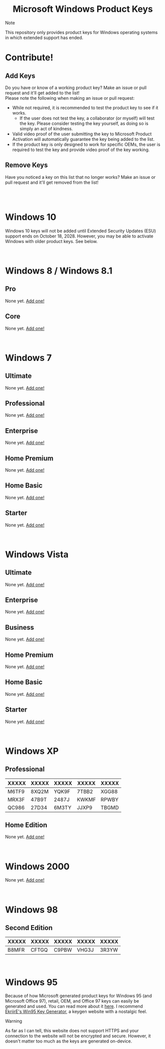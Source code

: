 <div align=center>

# Microsoft Windows Product Keys

</div>

> [!NOTE]
> This repository only provides product keys for Windows operating systems in which extended support has ended.

# Contribute!
## Add Keys
Do you have or know of a working product key? Make an issue or pull request and it'll get added to the list!\
Please note the following when making an issue or pull request:
- While not required, it is recommended to test the product key to see if it works.
  - If the user does not test the key, a collaborator (or myself) will test the key. Please consider testing the key yourself, as doing so is simply an act of kindness.
- Valid video proof of the user submitting the key to Microsoft Product Activation will automatically guarantee the key being added to the list.
- If the product key is only designed to work for specific OEMs, the user is required to test the key and provide video proof of the key working.

## Remove Keys
Have you noticed a key on this list that no longer works? Make an issue or pull request and it'll get removed from the list!


<br>
<br>


# Windows 10
Windows 10 keys will not be added until Extended Security Updates (ESU) support ends on October 18, 2028. However, you may be able to activate Windows with older product keys. See below.


<br>


# Windows 8 / Windows 8.1
## Pro
None yet. [Add one!](#add-keys)

## Core
None yet. [Add one!](#add-keys)


<br>


# Windows 7
## Ultimate
None yet. [Add one!](#add-keys)

## Professional
None yet. [Add one!](#add-keys)

## Enterprise
None yet. [Add one!](#add-keys)

## Home Premium
None yet. [Add one!](#add-keys)

## Home Basic
None yet. [Add one!](#add-keys)

## Starter
None yet. [Add one!](#add-keys)


<br>


# Windows Vista
## Ultimate
None yet. [Add one!](#add-keys)

## Enterprise
None yet. [Add one!](#add-keys)

## Business
None yet. [Add one!](#add-keys)

## Home Premium
None yet. [Add one!](#add-keys)

## Home Basic
None yet. [Add one!](#add-keys)

## Starter
None yet. [Add one!](#add-keys)


<br>


# Windows XP
## Professional
| XXXXX | XXXXX | XXXXX | XXXXX | XXXXX |
| - | - | - | - | - |
| M6TF9 | 8XQ2M | YQK9F | 7TBB2 | XGG88 |
| MRX3F | 47B9T | 2487J | KWKMF | RPWBY |
| QC986 | 27D34 | 6M3TY | JJXP9 | TBGMD |

## Home Edition
None yet. [Add one!](#add-keys)


<br>


# Windows 2000
None yet. [Add one!](#add-keys)


<br>


# Windows 98
## Second Edition
| XXXXX | XXXXX | XXXXX | XXXXX | XXXXX |
| - | - | - | - | - |
| B8MFR | CFTGQ | C9PBW | VHG3J | 3R3YW |


<br>


# Windows 95
Because of how Microsoft generated product keys for Windows 95 (and Microsoft Office 97), retail, OEM, and Office 97 keys can easily be generated and used. You can read more about it [here](https://en.wikipedia.org/wiki/Product_key#Windows_95_retail_key). I recommend [EkriirE's Win95 Key Generator](http://retro.network/win95/keygen), a keygen website with a nostalgic feel.
> [!WARNING]
> As far as I can tell, this website does not support HTTPS and your connection to the website will not be encrypted and secure. However, it doesn't matter too much as the keys are generated on-device.


<!-- Bush hid the facts
